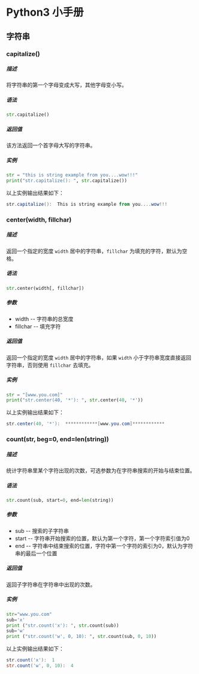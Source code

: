 # Python3 小手册

## 字符串

### capitalize()

##### 描述

将字符串的第一个字母变成大写，其他字母变小写。

##### 语法

```python
str.capitalize()
```

##### 返回值

该方法返回一个首字母大写的字符串。

##### 实例

```python
str = "this is string example from you....wow!!!"
print("str.capitalize(): ", str.capitalize())
```

以上实例输出结果如下：

```powershell
str.capitalize():  This is string example from you....wow!!!
```

### center(width, fillchar)

##### 描述

返回一个指定的宽度 `width` 居中的字符串，`fillchar` 为填充的字符，默认为空格。

##### 语法

```python
str.center(width[, fillchar])
```

##### 参数

- width -- 字符串的总宽度
- fillchar -- 填充字符

##### 返回值

返回一个指定的宽度 `width` 居中的字符串，如果 `width` 小于字符串宽度直接返回字符串，否则使用 `fillchar` 去填充。

##### 实例

```python
str = "[www.you.com]"
print("str.center(40, '*'): ", str.center(40, '*'))
```

以上实例输出结果如下：

```powershell
str.center(40, '*'):  ************[www.you.com]************
```

### count(str, beg=0, end=len(string))

##### 描述

统计字符串里某个字符出现的次数，可选参数为在字符串搜索的开始与结束位置。

##### 语法

```python
str.count(sub, start=0, end=len(string))
```

##### 参数

- sub -- 搜索的子字符串
- start -- 字符串开始搜索的位置，默认为第一个字符，第一个字符索引值为0
- end -- 字符串中结束搜索的位置，字符中第一个字符的索引为0，默认为字符串的最后一个位置

##### 返回值

返回子字符串在字符串中出现的次数。

##### 实例

```python
str="www.you.com"
sub='x'
print ("str.count('x'): ", str.count(sub))
sub='w'
print ("str.count('w', 0, 10): ", str.count(sub, 0, 10))
```

以上实例输出结果如下：

```powershell
str.count('x'):  1
str.count('w', 0, 10):  4
```
